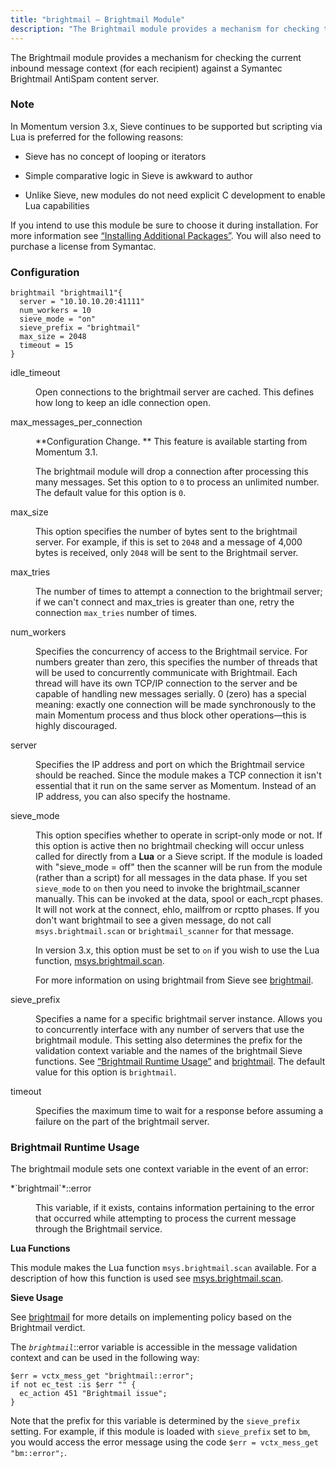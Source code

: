 ```yaml
---
title: "brightmail – Brightmail Module"
description: "The Brightmail module provides a mechanism for checking the current inbound message context for each recipient against a Symantec Brightmail Anti Spam content server In Momentum version 3 x Sieve continues to be supported but scripting via Lua is preferred for the following reasons Sieve has no concept of looping..."
---
```


<a name="idp18209856"></a> 

The Brightmail module provides a mechanism for checking the current inbound message context (for each recipient) against a Symantec Brightmail AntiSpam content server.

### Note

In Momentum version 3.x, Sieve continues to be supported but scripting via Lua is preferred for the following reasons:

*   Sieve has no concept of looping or iterators

*   Simple comparative logic in Sieve is awkward to author

*   Unlike Sieve, new modules do not need explicit C development to enable Lua capabilities

If you intend to use this module be sure to choose it during installation. For more information see [“Installing Additional Packages”](/momentum/3/3-reference/install-additional-packages). You will also need to purchase a license from Symantac.

### <a name="modules.brightmail.configuration"></a> Configuration

<a name="example.brightmail.3"></a> 


```
brightmail "brightmail1"{
  server = "10.10.10.20:41111"
  num_workers = 10
  sieve_mode = "on"
  sieve_prefix = "brightmail"
  max_size = 2048
  timeout = 15
}
```

<dl class="variablelist">

<dt>idle_timeout</dt>

<dd>

Open connections to the brightmail server are cached. This defines how long to keep an idle connection open.

</dd>

<dt>max_messages_per_connection</dt>

<dd>

**Configuration Change. ** This feature is available starting from Momentum 3.1.

The brightmail module will drop a connection after processing this many messages. Set this option to `0` to process an unlimited number. The default value for this option is `0`.

</dd>

<dt>max_size</dt>

<dd>

This option specifies the number of bytes sent to the brightmail server. For example, if this is set to `2048` and a message of 4,000 bytes is received, only `2048` will be sent to the Brightmail server.

</dd>

<dt>max_tries</dt>

<dd>

The number of times to attempt a connection to the brightmail server; if we can't connect and max_tries is greater than one, retry the connection `max_tries` number of times.

</dd>

<dt>num_workers</dt>

<dd>

Specifies the concurrency of access to the Brightmail service. For numbers greater than zero, this specifies the number of threads that will be used to concurrently communicate with Brightmail. Each thread will have its own TCP/IP connection to the server and be capable of handling new messages serially. 0 (zero) has a special meaning: exactly one connection will be made synchronously to the main Momentum process and thus block other operations—this is highly discouraged.

</dd>

<dt>server</dt>

<dd>

Specifies the IP address and port on which the Brightmail service should be reached. Since the module makes a TCP connection it isn't essential that it run on the same server as Momentum. Instead of an IP address, you can also specify the hostname.

</dd>

<dt>sieve_mode</dt>

<dd>

This option specifies whether to operate in script-only mode or not. If this option is active then no brightmail checking will occur unless called for directly from a **Lua** or a Sieve script. If the module is loaded with "sieve_mode = off" then the scanner will be run from the module (rather than a script) for all messages in the data phase. If you set `sieve_mode` to `on` then you need to invoke the brightmail_scanner manually. This can be invoked at the data, spool or each_rcpt phases. It will not work at the connect, ehlo, mailfrom or rcptto phases. If you don't want brightmail to see a given message, do not call `msys.brightmail.scan` or `brightmail_scanner` for that message.

In version 3.x, this option must be set to `on` if you wish to use the Lua function, [msys.brightmail.scan](/momentum/3/3-reference/3-reference-lua-ref-msys-brightmail-scan).

For more information on using brightmail from Sieve see [brightmail](/momentum/3/3-reference/sieve-ref-brightmail).

</dd>

<dt>sieve_prefix</dt>

<dd>

Specifies a name for a specific brightmail server instance. Allows you to concurrently interface with any number of servers that use the brightmail module. This setting also determines the prefix for the validation context variable and the names of the brightmail Sieve functions. See [“Brightmail Runtime Usage”](/momentum/3/3-reference/3-reference-modules-brightmail#modules.brightmail.runtime.usage) and [brightmail](/momentum/3/3-reference/sieve-ref-brightmail). The default value for this option is `brightmail`.

</dd>

<dt>timeout</dt>

<dd>

Specifies the maximum time to wait for a response before assuming a failure on the part of the brightmail server.

</dd>

</dl>

### <a name="modules.brightmail.runtime.usage"></a> Brightmail Runtime Usage

The brightmail module sets one context variable in the event of an error:

<dl class="variablelist">

<dt>*`brightmail`*::error</dt>

<dd>

This variable, if it exists, contains information pertaining to the error that occurred while attempting to process the current message through the Brightmail service.

</dd>

</dl>

**<a name="idp18257424"></a> Lua Functions**

This module makes the Lua function `msys.brightmail.scan` available. For a description of how this function is used see [msys.brightmail.scan](/momentum/3/3-reference/3-reference-lua-ref-msys-brightmail-scan).

**<a name="idp18260320"></a> Sieve Usage**

See [brightmail](/momentum/3/3-reference/sieve-ref-brightmail) for more details on implementing policy based on the Brightmail verdict.

The *`brightmail`*::error variable is accessible in the message validation context and can be used in the following way:

```
$err = vctx_mess_get "brightmail::error";
if not ec_test :is $err "" {
  ec_action 451 "Brightmail issue";
}
```

Note that the prefix for this variable is determined by the `sieve_prefix` setting. For example, if this module is loaded with `sieve_prefix` set to `bm`, you would access the error message using the code `$err = vctx_mess_get "bm::error";`.